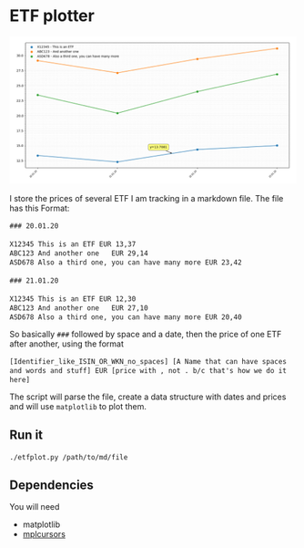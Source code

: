 # ETF plotter

![example screenshot](./screenshot.png)

I store the prices of several ETF I am tracking in a markdown file. The file has this Format:

```
### 20.01.20

X12345 This is an ETF EUR 13,37
ABC123 And another one   EUR 29,14
ASD678 Also a third one, you can have many more EUR 23,42

### 21.01.20

X12345 This is an ETF EUR 12,30
ABC123 And another one   EUR 27,10
ASD678 Also a third one, you can have many more EUR 20,40
```

So basically `###` followed by space and a date, then the price of one ETF after another, using the format

```
[Identifier_like_ISIN_OR_WKN_no_spaces] [A Name that can have spaces and words and stuff] EUR [price with , not . b/c that's how we do it here]
```

The script will parse the file, create a data structure with dates and prices and will use `matplotlib` to plot them.

## Run it

```
./etfplot.py /path/to/md/file
```

## Dependencies

You will need

 - matplotlib
 - [mplcursors](https://github.com/anntzer/mplcursors)
